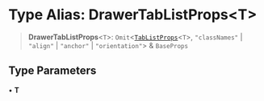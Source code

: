 # Type Alias: DrawerTabListProps\<T\>

> **DrawerTabListProps**\<`T`\>: `Omit`\<[`TabListProps`](TabListProps.md)\<`T`\>, `"classNames"` \| `"align"` \| `"anchor"` \| `"orientation"`\> & `BaseProps`

## Type Parameters

• **T**
